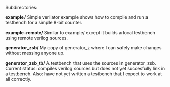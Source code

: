 Subdirectories:

**example/**
Simple verilator example shows how to compile and run a testbench for a simple 8-bit counter.

**example-remote/**
Similar to example/ except it builds a local testbench using remote verilog sources.

**generator_zsb/**
My copy of generator_z where I can safely make changes without messing anyone up.

**generator_zsb_tb/**
A testbench that uses the sources in generator_zsb.
Current status: compiles verilog sources but does not yet succesfully link in a testbench.
Also: have not yet written a testbench that I expect to work at all correctly.

